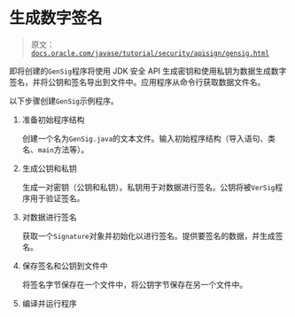 # 生成数字签名

> 原文：[`docs.oracle.com/javase/tutorial/security/apisign/gensig.html`](https://docs.oracle.com/javase/tutorial/security/apisign/gensig.html)

即将创建的`GenSig`程序将使用 JDK 安全 API 生成密钥和使用私钥为数据生成数字签名，并将公钥和签名导出到文件中。应用程序从命令行获取数据文件名。

以下步骤创建`GenSig`示例程序。

1.  准备初始程序结构

    创建一个名为`GenSig.java`的文本文件。输入初始程序结构（导入语句、类名、`main`方法等）。

1.  生成公钥和私钥

    生成一对密钥（公钥和私钥）。私钥用于对数据进行签名。公钥将被`VerSig`程序用于验证签名。

1.  对数据进行签名

    获取一个`Signature`对象并初始化以进行签名。提供要签名的数据，并生成签名。

1.  保存签名和公钥到文件中

    将签名字节保存在一个文件中，将公钥字节保存在另一个文件中。

1.  编译并运行程序

